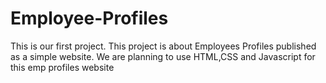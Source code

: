 # Employee-Profiles

This is our first project. This project is about Employees Profiles published as a simple website.
We are planning to use HTML,CSS and Javascript for this emp profiles website

